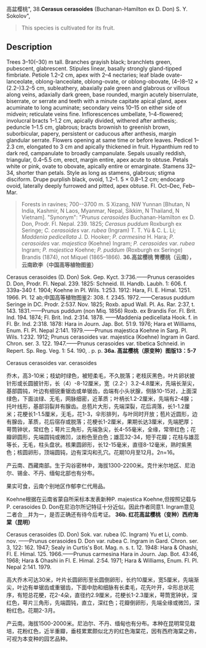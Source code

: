 高盆樱桃",
38.**Cerasus cerasoides** (Buchanan-Hamilton ex D. Don) S. Y. Sokolov",

> This species is cultivated for its fruit.

## Description
Trees 3–10(–30) m tall. Branches grayish black; branchlets green, pubescent, glabrescent. Stipules linear, basally strongly gland-tipped fimbriate. Petiole 1.2–2 cm, apex with 2–4 nectaries; leaf blade ovate-lanceolate, oblong-lanceolate, oblong-ovate, or oblong-obovate, (4–)8–12 × (2.2–)3.2–5 cm, subleathery, abaxially pale green and glabrous or villous along veins, adaxially dark green, base rounded, margin acutely biserrulate, biserrate, or serrate and teeth with a minute capitate apical gland, apex acuminate to long acuminate; secondary veins 10–15 on either side of midvein; reticulate veins fine. Inflorescences umbellate, 1–4-flowered; involucral bracts 1–1.2 cm, apically divided, withered after anthesis;. peduncle 1–1.5 cm, glabrous; bracts brownish to greenish brown, suborbicular, papery, persistent or caducous after anthesis, margin glandular serrate. Flowers opening at same time or before leaves. Pedicel 1–2.3 cm, elongated to 3 cm and apically thickened in fruit. Hypanthium red to dark red, campanulate to broadly campanulate. Sepals usually reddish, triangular, 0.4–5.5 cm, erect, margin entire, apex acute to obtuse. Petals white or pink, ovate to obovate, apically entire or emarginate. Stamens 32–34, shorter than petals. Style as long as stamens, glabrous; stigma disciform. Drupe purplish black, ovoid, 1.2–1. 5 × 0.8–1.2 cm; endocarp ovoid, laterally deeply furrowed and pitted, apex obtuse. Fl. Oct–Dec, Feb–Mar.

> Forests in ravines; 700--3700 m. S Xizang, NW Yunnan [Bhutan, N India, Kashmir, N Laos, Myanmar, Nepal, Sikkim, N Thailand, N Vietnam].
  "Synonym": "*Prunus cerasoides* Buchanan-Hamilton ex D. Don, Prodr. Fl. Nepal. 239. 1825; *Cerasus puddum* Roxburgh ex Seringe; *C. cerasoides* var. *rubea* (Ingram) T. T. Yü &amp; C. L. Li; *Maddenia pedicellata* J. D. Hooker; *P. carmesina* H. Hara; *P. cerasoides* var. *majestica* (Koehne) Ingram; *P. cerasoides* var. *rubea* Ingram; *P. majestica* Koehne; *P. puddum* (Roxburgh ex Seringe) Brandis (1874), not Miquel (1865–1866).
**36.高盆樱桃 箐樱桃（云南），云南欧李（中国高等植物图鉴）**

Cerasus cerasoides (D. Don) Sok. Gep. Kyct. 3:736.——Prunus cerasoides D. Don, Prodr. Fl. Nepal. 239. 1825: Schneid. Ill. Handb. Laubh. 1: 606. f. 339a-340 f. 1904; Koehne in Pl. Wils. 1:253. 1912: Hara, Fl. E. Himal. 1251. 1966. Pl. 12 ab;中国高等植物图鉴2: 308. f. 2345. 1972.——Cerasus puddum Seringe in DC. Prodr. 2:537. Nov. 1825; Roxb. apud Wall. Pl. As. Rar. 2:37, t. 143. 1831.——Prunus puddum (non Miq. 1856) Roxb. ex Brandis For. Fl. Brit. Ind. 194. 1874; Fl. Brit. Ind. 2:314. 1878. ——Maddenia pedicellata Hook. f. in Fl. Br. Ind. 2:318. 1878: Hara in Journ. Jap. Bot. 51:9. 1976; Hara et Williams, Enum. Fl. Pl. Nepal 2:141. 1979.——Prunus majestica Koehne in Sarg. Pl. Wils. 1:232. 1912; Prunus cerasoides var. majestica (Koehne) lngram in Gard. Chron. ser. 3. 122. 1947.——Prunus cerasoides var. tibetica Schneid. in Repert. Sp. Reg. Veg. 1: 54. 190, . p. p.
**36a. 高盆樱桃（原变种）图版13：5-7**

Cerasus cerasoides var. cerasoides

乔木，高3-10米；枝幼时绿色，被短柔毛，不久脱落；老枝灰黑色，叶片卵状披针形或长圆披针形，长（4）-8-12厘米，宽（2.2-）3.2-4.8厘米，先端长渐尖，基部圆钝，叶边有细锐重锯齿或单锯齿，齿端有小头状腺，侧脉10-15对，上面深绿色，下面淡绿、无毛，网脉细密，近革质；叶柄长1.2-2厘米，先端有2-4腺；托叶线形，基部羽裂并有腺齿。总苞片大形，先端深裂，花后凋落，长1-1.2厘米；花梗长1-1.5厘米，无毛，花1-3，伞形排列，与叶同时开放；苞片近圆形，边有腺齿，革质，花后宿存或脱落；花梗长1-2厘米，果期长达3厘米，先端肥厚；萼筒钟状，常红色；萼片三角形，先端急尖，长4-55毫米，全缘，常带红色；花瓣卵圆形，先端圆钝或微凹，淡粉色至白色；雄蕊32-34，短于花瓣；花柱与雄蕊等长，无毛，柱头盘状。核果圆卵形，长12-15毫米，直径8-12毫米，熟时紫黑色；核圆卵形，顶端圆钝，边有深沟和孔穴。花期10月至12月。2n=16。

产云南、西藏南部。生于沟谷密林中，海拔1300-2200米。克什米尔地区、尼泊尔、锡金、不丹、缅甸北部也有分布。

果实可食，云南个别地区作郁李仁代用品。

Koehne根据在云南省蒙自所采标本发表新种P. majestica Koehne,但按照记载与P. cerasoides D. Don在尼泊尔所记特征十分近似。因此作者同意1. Ingram意见二者合＿并为一，是否正确还有待今后考证。
**36b. 红花高盆樱桃（变种）西府海棠（昆明）**

Cerasus cerasoides (D. Don) Sok. var. rubea (C. Ingram) Yu et Li, comb. nov. ——Prunus cerasoides D. Don var. rubea C. Ingram in Gard. Chron. ser. 3, 122: 162. 1947; Sealy in Curtis's Bot. Mag. n. s. t. 12. 1948: Hara & Ohashi, Fl. E. Himal. 125. 1966.——Prunus carmesina Hara in Journ. Jap. Bot. 43:46, 1968; Hara & Ohashi in Fl. E. Himal. 2:54. 1971; Hara & Williams, Enum. Fl. Pl. Nepal 2:141. 1979.

高大乔木可达30米，叶片长圆卵形至长圆倒卵形，长约10厘米，宽5厘米，先端渐尖，叶边有单锯齿或重锯齿，下面中肋和细脉有长柔毛，花先叶开，伞形总状花序，有短总花梗，花2-4朵，直径约2.9厘米，花梗长1-2.3厘米，萼筒宽钟状，深红色，萼片三角形，先端圆钝，直立，深红色；花瓣倒卵形，先端全缘或微凹，深粉红色。花期2-3月。

产云南。海拔1500-2000米。尼泊尔、不丹、缅甸也有分布。本种在昆明常见栽培，花粉红色，近半重瓣，垂枝累累颇似北方的红色海棠花，因有西府海棠之称，可视为本变种的园艺品种。
